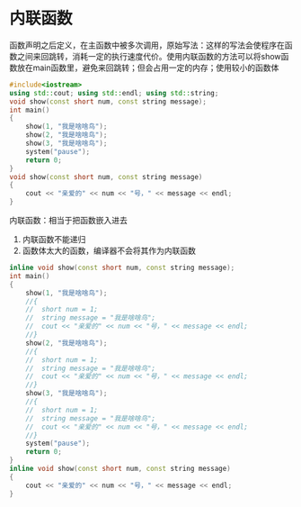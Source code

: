 # 内联函数

函数声明之后定义，在主函数中被多次调用，原始写法：这样的写法会使程序在函数之间来回跳转，消耗一定的执行速度代价。使用内联函数的方法可以将show函数放在main函数里，避免来回跳转；但会占用一定的内存；使用较小的函数体
```c++
#include<iostream>
using std::cout; using std::endl; using std::string;
void show(const short num, const string message);
int main()
{
	show(1, "我是啥啥鸟");
	show(2, "我是啥啥鸟");
	show(3, "我是啥啥鸟");
	system("pause");
	return 0;
}
void show(const short num, const string message)
{
	cout << "亲爱的" << num << "号，" << message << endl;
}
```
内联函数：相当于把函数嵌入进去
1. 内联函数不能递归
2. 函数体太大的函数，编译器不会将其作为内联函数
```c++
inline void show(const short num, const string message);
int main()
{
	show(1, "我是啥啥鸟");
	//{
	//	short num = 1;
	//	string message = "我是啥啥鸟";
	//	cout << "亲爱的" << num << "号，" << message << endl;
	//}
	show(2, "我是啥啥鸟");
	//{
	//	short num = 1;
	//	string message = "我是啥啥鸟";
	//	cout << "亲爱的" << num << "号，" << message << endl;
	//}
	show(3, "我是啥啥鸟");
	//{
	//	short num = 1;
	//	string message = "我是啥啥鸟";
	//	cout << "亲爱的" << num << "号，" << message << endl;
	//}
	system("pause");
	return 0;
}
inline void show(const short num, const string message)
{
	cout << "亲爱的" << num << "号，" << message << endl;
}
```